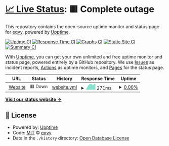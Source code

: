 # [📈 Live Status](https://status.eqvy.net): <!--live status--> **🟥 Complete outage**

This repository contains the open-source uptime monitor and status page for [eqvy](https://eqvy.net), powered by [Upptime](https://github.com/upptime/upptime).

[![Uptime CI](https://github.com/eqvy/status/workflows/Uptime%20CI/badge.svg)](https://github.com/eqvy/status/actions?query=workflow%3A%22Uptime+CI%22)
[![Response Time CI](https://github.com/eqvy/status/workflows/Response%20Time%20CI/badge.svg)](https://github.com/eqvy/status/actions?query=workflow%3A%22Response+Time+CI%22)
[![Graphs CI](https://github.com/eqvy/status/workflows/Graphs%20CI/badge.svg)](https://github.com/eqvy/status/actions?query=workflow%3A%22Graphs+CI%22)
[![Static Site CI](https://github.com/eqvy/status/workflows/Static%20Site%20CI/badge.svg)](https://github.com/eqvy/status/actions?query=workflow%3A%22Static+Site+CI%22)
[![Summary CI](https://github.com/eqvy/status/workflows/Summary%20CI/badge.svg)](https://github.com/eqvy/status/actions?query=workflow%3A%22Summary+CI%22)

With [Upptime](https://upptime.js.org), you can get your own unlimited and free uptime monitor and status page, powered entirely by a GitHub repository. We use [Issues](https://github.com/eqvy/status/issues) as incident reports, [Actions](https://github.com/eqvy/status/actions) as uptime monitors, and [Pages](https://status.eqvy.net) for the status page.

<!--start: status pages-->
<!-- This summary is generated by Upptime (https://github.com/upptime/upptime) -->
<!-- Do not edit this manually, your changes will be overwritten -->
<!-- prettier-ignore -->
| URL | Status | History | Response Time | Uptime |
| --- | ------ | ------- | ------------- | ------ |
| <img alt="" src="https://icons.duckduckgo.com/ip3/eqvy.net.ico" height="13"> [Website](https://eqvy.net) | 🟥 Down | [website.yml](https://github.com/eqvy/status/commits/HEAD/history/website.yml) | <details><summary><img alt="Response time graph" src="./graphs/website/response-time-week.png" height="20"> 271ms</summary><br><a href="https://status.eqvy.net/history/website"><img alt="Response time 341" src="https://img.shields.io/endpoint?url=https%3A%2F%2Fraw.githubusercontent.com%2Feqvy%2Fstatus%2FHEAD%2Fapi%2Fwebsite%2Fresponse-time.json"></a><br><a href="https://status.eqvy.net/history/website"><img alt="24-hour response time 328" src="https://img.shields.io/endpoint?url=https%3A%2F%2Fraw.githubusercontent.com%2Feqvy%2Fstatus%2FHEAD%2Fapi%2Fwebsite%2Fresponse-time-day.json"></a><br><a href="https://status.eqvy.net/history/website"><img alt="7-day response time 271" src="https://img.shields.io/endpoint?url=https%3A%2F%2Fraw.githubusercontent.com%2Feqvy%2Fstatus%2FHEAD%2Fapi%2Fwebsite%2Fresponse-time-week.json"></a><br><a href="https://status.eqvy.net/history/website"><img alt="30-day response time 341" src="https://img.shields.io/endpoint?url=https%3A%2F%2Fraw.githubusercontent.com%2Feqvy%2Fstatus%2FHEAD%2Fapi%2Fwebsite%2Fresponse-time-month.json"></a><br><a href="https://status.eqvy.net/history/website"><img alt="1-year response time 341" src="https://img.shields.io/endpoint?url=https%3A%2F%2Fraw.githubusercontent.com%2Feqvy%2Fstatus%2FHEAD%2Fapi%2Fwebsite%2Fresponse-time-year.json"></a></details> | <details><summary><a href="https://status.eqvy.net/history/website">0.00%</a></summary><a href="https://status.eqvy.net/history/website"><img alt="All-time uptime 43.22%" src="https://img.shields.io/endpoint?url=https%3A%2F%2Fraw.githubusercontent.com%2Feqvy%2Fstatus%2FHEAD%2Fapi%2Fwebsite%2Fuptime.json"></a><br><a href="https://status.eqvy.net/history/website"><img alt="24-hour uptime 0.00%" src="https://img.shields.io/endpoint?url=https%3A%2F%2Fraw.githubusercontent.com%2Feqvy%2Fstatus%2FHEAD%2Fapi%2Fwebsite%2Fuptime-day.json"></a><br><a href="https://status.eqvy.net/history/website"><img alt="7-day uptime 0.00%" src="https://img.shields.io/endpoint?url=https%3A%2F%2Fraw.githubusercontent.com%2Feqvy%2Fstatus%2FHEAD%2Fapi%2Fwebsite%2Fuptime-week.json"></a><br><a href="https://status.eqvy.net/history/website"><img alt="30-day uptime 43.22%" src="https://img.shields.io/endpoint?url=https%3A%2F%2Fraw.githubusercontent.com%2Feqvy%2Fstatus%2FHEAD%2Fapi%2Fwebsite%2Fuptime-month.json"></a><br><a href="https://status.eqvy.net/history/website"><img alt="1-year uptime 43.22%" src="https://img.shields.io/endpoint?url=https%3A%2F%2Fraw.githubusercontent.com%2Feqvy%2Fstatus%2FHEAD%2Fapi%2Fwebsite%2Fuptime-year.json"></a></details>

<!--end: status pages-->

[**Visit our status website →**](https://status.eqvy.net)

## 📄 License

- Powered by: [Upptime](https://github.com/upptime/upptime)
- Code: [MIT](./LICENSE) © [eqvy](https://eqvy.net)
- Data in the `./history` directory: [Open Database License](https://opendatacommons.org/licenses/odbl/1-0/)
